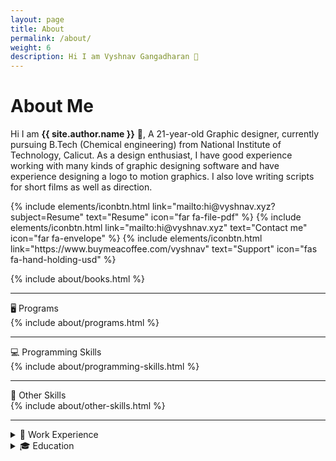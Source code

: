```yaml
---
layout: page
title: About
permalink: /about/
weight: 6
description: Hi I am Vyshnav Gangadharan 👋
---
```


# About Me
Hi I am **{{ site.author.name }}** 👋,
A 21-year-old Graphic designer, currently pursuing B.Tech (Chemical engineering) from National Institute of Technology, Calicut. As a design enthusiast, I have good experience working with many kinds of graphic designing software and have experience designing a logo to motion graphics. I also love writing scripts for short films as well as direction.

<p class="text-center">
{% include elements/iconbtn.html link="mailto:hi@vyshnav.xyz?subject=Resume" text="Resume" icon="far fa-file-pdf" %}
{% include elements/iconbtn.html link="mailto:hi@vyshnav.xyz" text="Contact me" icon="far fa-envelope" %}
{% include elements/iconbtn.html link="https://www.buymeacoffee.com/vyshnav" text="Support" icon="fas fa-hand-holding-usd" %}
</p>

<div class="mb-5">
{% include about/books.html %}
</div>

<hr>

<div class="about-sec-h text-themed">
    🖥️ Programs
</div>

<div>
{% include about/programs.html %}
</div>

<hr>

<div class="about-sec-h text-themed">
    💻 Programming Skills
</div>

<div>
{% include about/programming-skills.html %}
</div>

<hr>

<div class="about-sec-h text-themed">
    🎥 Other Skills
</div>

<div>
{% include about/other-skills.html %}
</div>

<hr>

<details>
<summary class="about-sec-h text-themed">💼 Work Experience</summary>
<div class="row">
    {% include about/edu-time.html %}
</div>
</details>

<details>
    <summary class="about-sec-h text-themed">🎓 Education</summary>
        <div class="row">
            {% include about/timeline.html %}
        </div>
</details>

&nbsp;
&nbsp;